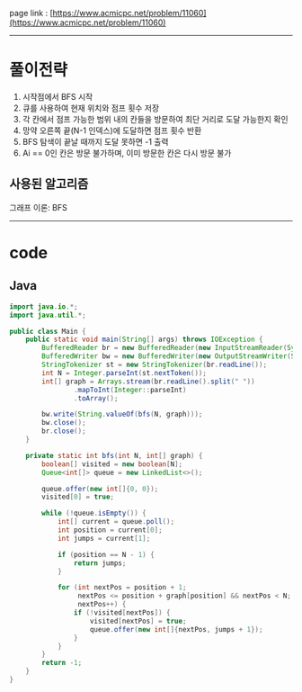 page link : [https://www.acmicpc.net/problem/11060](https://www.acmicpc.net/problem/11060)

---

# 풀이전략

1. 시작점에서 BFS 시작
2. 큐를 사용하여 현재 위치와 점프 횟수 저장
3. 각 칸에서 점프 가능한 범위 내의 칸들을 방문하여 최단 거리로 도달 가능한지 확인
4. 망약 오른쪽 끝(N-1 인덱스)에 도달하면 점프 횟수 반환
5. BFS 탐색이 끝날 때까지 도달 못하면 -1 출력
6. Ai == 0인 칸은 방문 불가하며, 이미 방문한 칸은 다시 방문 불가
</aside>

## 사용된 알고리즘

그래프 이론: BFS

---

# code

## Java

```java
import java.io.*;
import java.util.*;

public class Main {
    public static void main(String[] args) throws IOException {
        BufferedReader br = new BufferedReader(new InputStreamReader(System.in));
        BufferedWriter bw = new BufferedWriter(new OutputStreamWriter(System.out));
        StringTokenizer st = new StringTokenizer(br.readLine());
        int N = Integer.parseInt(st.nextToken());
        int[] graph = Arrays.stream(br.readLine().split(" "))
                .mapToInt(Integer::parseInt)
                .toArray();

        bw.write(String.valueOf(bfs(N, graph)));
        bw.close();
        br.close();
    }

    private static int bfs(int N, int[] graph) {
        boolean[] visited = new boolean[N];
        Queue<int[]> queue = new LinkedList<>();

        queue.offer(new int[]{0, 0});
        visited[0] = true;

        while (!queue.isEmpty()) {
            int[] current = queue.poll();
            int position = current[0];
            int jumps = current[1];

            if (position == N - 1) {
                return jumps;
            }

            for (int nextPos = position + 1;
                 nextPos <= position + graph[position] && nextPos < N;
                 nextPos++) {
                if (!visited[nextPos]) {
                    visited[nextPos] = true;
                    queue.offer(new int[]{nextPos, jumps + 1});
                }
            }
        }
        return -1;
    }
}

```
